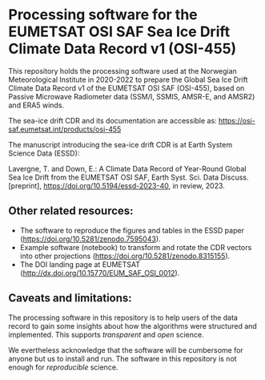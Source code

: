 # Processing software for the EUMETSAT OSI SAF Sea Ice Drift Climate Data Record v1 (OSI-455)

This repository holds the processing software used at the Norwegian Meteorological Institute in 2020-2022 to prepare the Global Sea Ice Drift Climate Data Record v1 of the EUMETSAT OSI SAF (OSI-455), based on Passive Microwave Radiometer data (SSM/I, SSMIS, AMSR-E, and AMSR2) and ERA5 winds.

The sea-ice drift CDR and its documentation are accessible as:
https://osi-saf.eumetsat.int/products/osi-455 

The manuscript introducing the sea-ice drift CDR is at Earth System Science Data (ESSD):

Lavergne, T. and Down, E.: A Climate Data Record of Year-Round Global Sea Ice Drift from the EUMETSAT OSI SAF, Earth Syst. Sci. Data Discuss. [preprint], https://doi.org/10.5194/essd-2023-40, in review, 2023.

## Other related resources:
* The software to reproduce the figures and tables in the ESSD paper (https://doi.org/10.5281/zenodo.7595043).
* Example software (notebook) to transform and rotate the CDR vectors into other projections (https://doi.org/10.5281/zenodo.8315155).
* The DOI landing page at EUMETSAT (http://dx.doi.org/10.15770/EUM_SAF_OSI_0012).

## Caveats and limitations:

The processing software in this repository is to help users of the data record to gain some insights about how the algorithms were structured and implemented. This supports _transparent_ and _open_ science.

We evertheless acknowledge that the software will be cumbersome for anyone but us to install and run. The software in this repository is not enough for _reproducible_ science.
